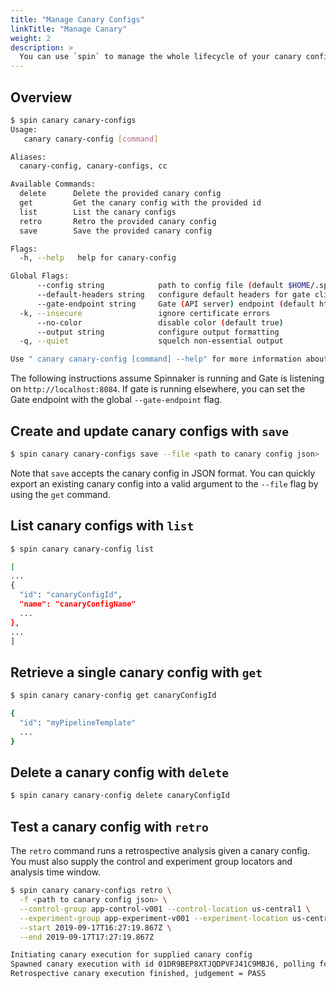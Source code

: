 ```yaml
---
title: "Manage Canary Configs"
linkTitle: "Manage Canary"
weight: 2
description: >
  You can use `spin` to manage the whole lifecycle of your canary configs.
---
```


## Overview

```bash
$ spin canary canary-configs
Usage:
   canary canary-config [command]

Aliases:
  canary-config, canary-configs, cc

Available Commands:
  delete      Delete the provided canary config
  get         Get the canary config with the provided id
  list        List the canary configs
  retro       Retro the provided canary config
  save        Save the provided canary config

Flags:
  -h, --help   help for canary-config

Global Flags:
      --config string            path to config file (default $HOME/.spin/config)
      --default-headers string   configure default headers for gate client as comma separated list (e.g. key1=value1,key2=value2)
      --gate-endpoint string     Gate (API server) endpoint (default http://localhost:8084)
  -k, --insecure                 ignore certificate errors
      --no-color                 disable color (default true)
      --output string            configure output formatting
  -q, --quiet                    squelch non-essential output

Use " canary canary-config [command] --help" for more information about a command.
```

The following instructions assume Spinnaker is running and Gate is listening on `http://localhost:8084`. If gate is running elsewhere, you can set the Gate endpoint with the global `--gate-endpoint` flag.


## Create and update canary configs with `save`

```bash
$ spin canary canary-configs save --file <path to canary config json>
```

Note that `save` accepts the canary config in JSON format. You can quickly export an existing
canary config into a valid argument to the `--file` flag by using the `get` command.

## List canary configs with `list`

```bash
$ spin canary canary-config list

[
...
{
  "id": "canaryConfigId",
  "name": "canaryConfigName"
  ...
},
...
]

```

## Retrieve a single canary config with `get`

```bash
$ spin canary canary-config get canaryConfigId

{
  "id": "myPipelineTemplate"
  ...
}
```

## Delete a canary config with `delete`

```bash
$ spin canary canary-config delete canaryConfigId
```

## Test a canary config with `retro`

The `retro` command runs a retrospective analysis given a canary config. You must also supply the
control and experiment group locators and analysis time window.

```bash
$ spin canary canary-configs retro \
  -f <path to canary config json> \
  --control-group app-control-v001 --control-location us-central1 \
  --experiment-group app-experiment-v001 --experiment-location us-central1 \
  --start 2019-09-17T16:27:19.867Z \
  --end 2019-09-17T17:27:19.867Z

Initiating canary execution for supplied canary config
Spawned canary execution with id 01DR9BEP8XTJQDPVFJ41C9MBJ6, polling for completion...
Retrospective canary execution finished, judgement = PASS
```
